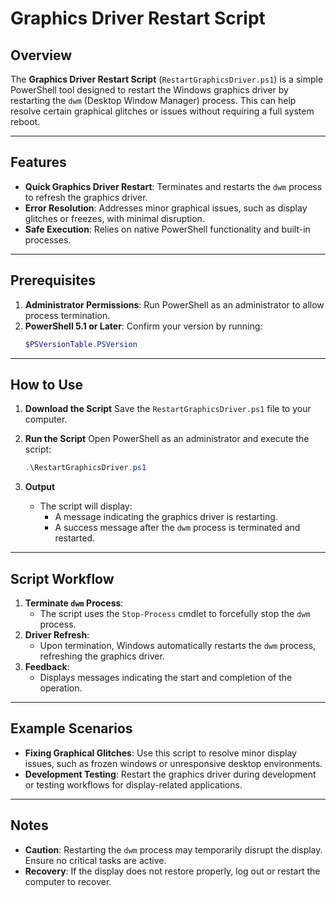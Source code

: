 # Graphics Driver Restart Script

## Overview

The **Graphics Driver Restart Script** (`RestartGraphicsDriver.ps1`) is a simple PowerShell tool designed to restart the Windows graphics driver by restarting the `dwm` (Desktop Window Manager) process. This can help resolve certain graphical glitches or issues without requiring a full system reboot.

---

## Features

- **Quick Graphics Driver Restart**: Terminates and restarts the `dwm` process to refresh the graphics driver.
- **Error Resolution**: Addresses minor graphical issues, such as display glitches or freezes, with minimal disruption.
- **Safe Execution**: Relies on native PowerShell functionality and built-in processes.

---

## Prerequisites

1. **Administrator Permissions**: Run PowerShell as an administrator to allow process termination.
2. **PowerShell 5.1 or Later**: Confirm your version by running:
   ```powershell
   $PSVersionTable.PSVersion
   ```

---

## How to Use

1. **Download the Script**
   Save the `RestartGraphicsDriver.ps1` file to your computer.

2. **Run the Script**
   Open PowerShell as an administrator and execute the script:
   ```powershell
   .\RestartGraphicsDriver.ps1
   ```

3. **Output**
   - The script will display:
     - A message indicating the graphics driver is restarting.
     - A success message after the `dwm` process is terminated and restarted.

---

## Script Workflow

1. **Terminate `dwm` Process**:
   - The script uses the `Stop-Process` cmdlet to forcefully stop the `dwm` process.
2. **Driver Refresh**:
   - Upon termination, Windows automatically restarts the `dwm` process, refreshing the graphics driver.
3. **Feedback**:
   - Displays messages indicating the start and completion of the operation.

---

## Example Scenarios

- **Fixing Graphical Glitches**: Use this script to resolve minor display issues, such as frozen windows or unresponsive desktop environments.
- **Development Testing**: Restart the graphics driver during development or testing workflows for display-related applications.

---

## Notes

- **Caution**: Restarting the `dwm` process may temporarily disrupt the display. Ensure no critical tasks are active.
- **Recovery**: If the display does not restore properly, log out or restart the computer to recover.
